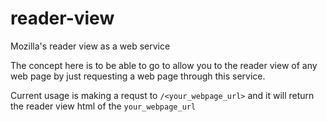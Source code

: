 # reader-view
Mozilla's reader view as a web service

The concept here is to be able to go to allow you to the reader view of any
web page by just requesting a web page through this service.

Current usage is making a requst to `/<your_webpage_url>` and it will return 
the reader view html of the `your_webpage_url`